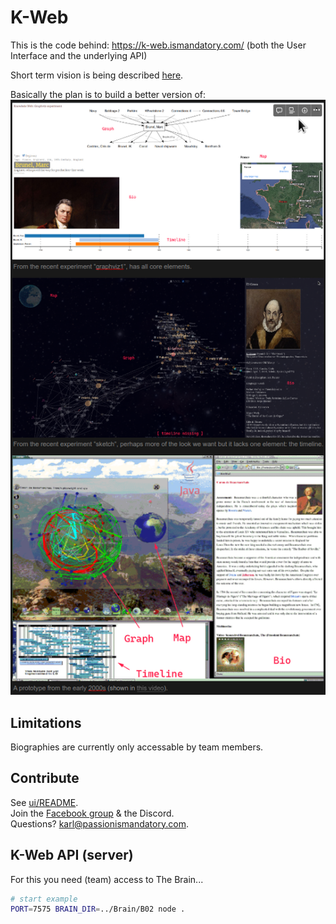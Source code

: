 # K-Web
This is the code behind: https://k-web.ismandatory.com/ (both the User Interface and the underlying API)

Short term vision is being described [here](https://burkives.notion.site/K-Web-User-Interface-Minimal-Product-dc76722ef10b465c8d987e8f16bedc95?pvs=4).

Basically the plan is to build a better version of:  
![Screenshot of 3 k-web prototypes](old-prototypes.png)

## Limitations
Biographies are currently only accessable by team members.

## Contribute
See [ui/README](ui/README.md).  
Join the [Facebook group](https://www.facebook.com/profile.php?id=100057209809238) & the Discord.  
Questions? [karl@passionismandatory.com](mailto:karl@passionismandatory.com).  

## K-Web API (server)
For this you need (team) access to The Brain...

```sh
# start example
PORT=7575 BRAIN_DIR=../Brain/B02 node .
```